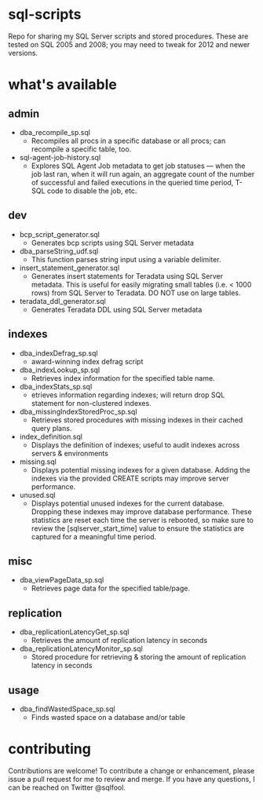 sql-scripts
===========
Repo for sharing my SQL Server scripts and stored procedures. These are tested on SQL 2005 and 2008; you may need to tweak for 2012 and newer versions. 

# what's available

## admin
* dba_recompile_sp.sql
  * Recompiles all procs in a specific database or all procs; can recompile a specific table, too.
* sql-agent-job-history.sql
  * Explores SQL Agent Job metadata to get job statuses — when the job last ran, when it will run again, an aggregate count of the number of successful and failed executions in the queried time period, T-SQL code to disable the job, etc.

## dev
* bcp_script_generator.sql
  * Generates bcp scripts using SQL Server metadata
* dba_parseString_udf.sql
  * This function parses string input using a variable delimiter.
* insert_statement_generator.sql
  * Generates insert statements for Teradata using SQL Server metadata. This is useful for easily migrating small tables (i.e. < 1000 rows) from SQL Server to Teradata. DO NOT use on large tables. 
* teradata_ddl_generator.sql
  * Generates Teradata DDL using SQL Server metadata
  
## indexes
* dba_indexDefrag_sp.sql
  * award-winning index defrag script
* dba_indexLookup_sp.sql
  * Retrieves index information for the specified table name.
* dba_indexStats_sp.sql
  * etrieves information regarding indexes; will return drop SQL statement for non-clustered indexes.
* dba_missingIndexStoredProc_sp.sql
  * Retrieves stored procedures with missing indexes in their cached query plans.
* index_definition.sql
  * Displays the definition of indexes; useful to audit indexes across servers & environments
* missing.sql
  * Displays potential missing indexes for a given database. Adding the indexes via the provided CREATE scripts may improve server performance. 
* unused.sql
  *  Displays potential unused indexes for the current database. Dropping these indexes may improve database performance. These statistics are reset each time the server is rebooted, so make sure to review the [sqlserver_start_time] value to ensure the  statistics are captured for a meaningful time period.
  
## misc
* dba_viewPageData_sp.sql
  * Retrieves page data for the specified table/page.

## replication
* dba_replicationLatencyGet_sp.sql
  * Retrieves the amount of replication latency in seconds
* dba_replicationLatencyMonitor_sp.sql
  * Stored procedure for retrieving & storing the amount of replication latency in seconds
 
## usage
* dba_findWastedSpace_sp.sql
  * Finds wasted space on a database and/or table
   
# contributing
Contributions are welcome! To contribute a change or enhancement, please issue a pull request for me to review and merge. If you have any questions, I can be reached on Twitter @sqlfool. 
